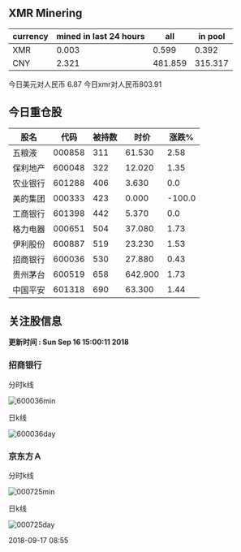 ## XMR Minering

|currency|mined in last 24 hours|all|in pool|
|---|---|---|---|
|XMR|0.003|0.599|0.392|
|CNY|2.321|481.859|315.317|

今日美元对人民币 6.87	今日xmr对人民币803.91


## 今日重仓股 

|股名|代码|被持数|时价|涨跌%|
|---|---|---|---|---|
|五粮液|000858|311|61.530|2.58|
|保利地产|600048|322|12.020|1.35|
|农业银行|601288|406|3.630|0.0|
|美的集团|000333|423|0.000|-100.0|
|工商银行|601398|442|5.370|0.0|
|格力电器|000651|504|37.080|1.73|
|伊利股份|600887|519|23.230|1.53|
|招商银行|600036|530|27.880|0.43|
|贵州茅台|600519|658|642.900|1.73|
|中国平安|601318|690|63.300|1.44|

## 关注股信息
**更新时间 : Sun Sep 16 15:00:11 2018**
### 招商银行 
分时k线

![600036min](http://image.sinajs.cn/newchart/min/n/sh600036.gif)

日k线

![600036day](http://image.sinajs.cn/newchart/daily/n/sh600036.gif)

### 京东方Ａ 
分时k线

![000725min](http://image.sinajs.cn/newchart/min/n/sz000725.gif)

日k线

![000725day](http://image.sinajs.cn/newchart/daily/n/sz000725.gif)

2018-09-17 08:55